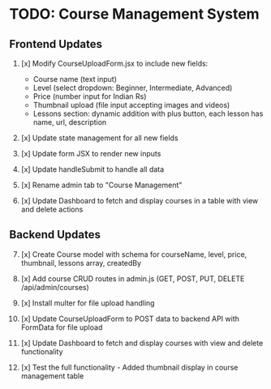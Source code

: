 # TODO: Course Management System

## Frontend Updates
1. [x] Modify CourseUploadForm.jsx to include new fields:
   - Course name (text input)
   - Level (select dropdown: Beginner, Intermediate, Advanced)
   - Price (number input for Indian Rs)
   - Thumbnail upload (file input accepting images and videos)
   - Lessons section: dynamic addition with plus button, each lesson has name, url, description

2. [x] Update state management for all new fields

3. [x] Update form JSX to render new inputs

4. [x] Update handleSubmit to handle all data

5. [x] Rename admin tab to "Course Management"

6. [x] Update Dashboard to fetch and display courses in a table with view and delete actions

## Backend Updates
7. [x] Create Course model with schema for courseName, level, price, thumbnail, lessons array, createdBy

8. [x] Add course CRUD routes in admin.js (GET, POST, PUT, DELETE /api/admin/courses)

9. [x] Install multer for file upload handling

10. [x] Update CourseUploadForm to POST data to backend API with FormData for file upload

11. [x] Update Dashboard to fetch and display courses with view and delete functionality

12. [x] Test the full functionality - Added thumbnail display in course management table
